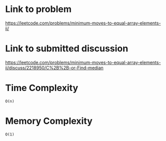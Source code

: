 # Link to problem
https://leetcode.com/problems/minimum-moves-to-equal-array-elements-ii/

# Link to submitted discussion
https://leetcode.com/problems/minimum-moves-to-equal-array-elements-ii/discuss/2218950/C%2B%2B-or-Find-median

# Time Complexity
`O(n)`

# Memory Complexity
`O(1)`
